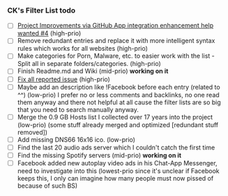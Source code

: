 ### CK's Filter List todo

- [ ] [Project Improvements via GitHub App integration enhancement help wanted #4](https://github.com/CHEF-KOCH/CKs-FilterList/issues/4) (high-prio)
- [ ] Remove redundant entries and replace it with more intelligent syntax rules which works for all websites (high-prio)
- [ ] Make categories for Porn, Malware, etc. to easier work with the list - Split all in separate folders/categories. (high-prio)
- [ ] Finish Readme.md and Wiki (mid-prio) **working on it**
- [ ] [Fix all reported issue](https://github.com/CHEF-KOCH/CKs-FilterList/issues) (high-prio)
- [ ] Maybe add an description like !Facebook before each entry (related to ^^) (low-prio) I prefer no or less comments and backlinks, no one read them anyway and there not helpful at all cause the filter lists are so big that you need to search manually anyway.
- [ ] Merge the 0.9 GB Hosts list I collected over 17 years into the project (low-prio) (some stuff already merged and optimized [redundant stuff removed])
- [ ] Add missing DNS66 16x16 ico. (low-prio)
- [ ] Find the last 20 audio ads server which I couldn't catch the first time
- [ ] Find the missing Spotify servers (mid-prio) **working on it**
- [ ] Facebook added new autoplay video ads in his Chat-App Messenger, need to investigate into this (lowest-prio since it's unclear if Facebook keeps this, I only can imagine how many people must now pissed of because of such BS)